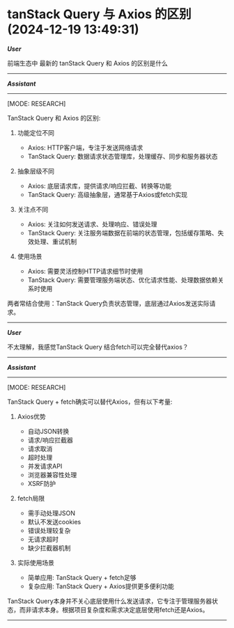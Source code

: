 <!-- Generated by SpecStory -->

# tanStack Query 与 Axios 的区别 (2024-12-19 13:49:31)

_**User**_

前端生态中 最新的 tanStack Query 和 Axios 的区别是什么

---

_**Assistant**_



---

[MODE: RESEARCH]

TanStack Query 和 Axios 的区别:

1. 功能定位不同
   - Axios: HTTP客户端，专注于发送网络请求
   - TanStack Query: 数据请求状态管理库，处理缓存、同步和服务器状态

2. 抽象层级不同
   - Axios: 底层请求库，提供请求/响应拦截、转换等功能
   - TanStack Query: 高级抽象层，通常基于Axios或fetch实现

3. 关注点不同
   - Axios: 关注如何发送请求、处理响应、错误处理
   - TanStack Query: 关注服务端数据在前端的状态管理，包括缓存策略、失效处理、重试机制

4. 使用场景
   - Axios: 需要灵活控制HTTP请求细节时使用
   - TanStack Query: 需要管理服务端状态、优化请求性能、处理数据依赖关系时使用

两者常结合使用：TanStack Query负责状态管理，底层通过Axios发送实际请求。

---

_**User**_

不太理解，我感觉TanStack Query 结合fetch可以完全替代axios？

---

_**Assistant**_



---

[MODE: RESEARCH]

TanStack Query + fetch确实可以替代Axios，但有以下考量:

1. Axios优势
   - 自动JSON转换
   - 请求/响应拦截器
   - 请求取消
   - 超时处理
   - 并发请求API
   - 浏览器兼容性处理
   - XSRF防护

2. fetch局限
   - 需手动处理JSON
   - 默认不发送cookies
   - 错误处理较复杂
   - 无请求超时
   - 缺少拦截器机制

3. 实际使用场景
   - 简单应用: TanStack Query + fetch足够
   - 复杂应用: TanStack Query + Axios提供更多便利功能

TanStack Query本身并不关心底层使用什么发送请求，它专注于管理服务器状态，而非请求本身。根据项目复杂度和需求决定底层使用fetch还是Axios。

---

